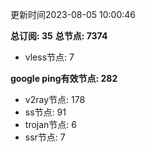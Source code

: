 更新时间2023-08-05 10:00:46

**总订阅: 35**
**总节点: 7374**
- vless节点: 7

**google ping有效节点: 282**
- v2ray节点: 178
- ss节点: 91
- trojan节点: 6
- ssr节点: 7
